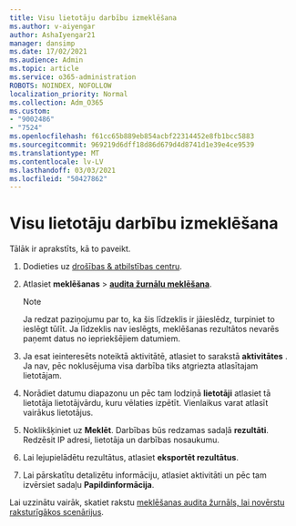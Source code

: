 ```yaml
---
title: Visu lietotāju darbību izmeklēšana
ms.author: v-aiyengar
author: AshaIyengar21
manager: dansimp
ms.date: 17/02/2021
ms.audience: Admin
ms.topic: article
ms.service: o365-administration
ROBOTS: NOINDEX, NOFOLLOW
localization_priority: Normal
ms.collection: Adm_O365
ms.custom:
- "9002486"
- "7524"
ms.openlocfilehash: f61cc65b889eb854acbf22314452e8fb1bcc5883
ms.sourcegitcommit: 969219d6dff18d86d679d4d8741d1e39e4ce9539
ms.translationtype: MT
ms.contentlocale: lv-LV
ms.lasthandoff: 03/03/2021
ms.locfileid: "50427862"
---
```

# <a name="investigate-all-the-users-activities"></a>Visu lietotāju darbību izmeklēšana

Tālāk ir aprakstīts, kā to paveikt.

1. Dodieties uz [drošības & atbilstības centru](https://go.microsoft.com/fwlink/p/?linkid=2077143).
1. Atlasiet **meklēšanas**  >  **[audita žurnālu meklēšana](https://go.microsoft.com/fwlink/?linkid=2103759)**.
    > [!NOTE]
    > Ja redzat paziņojumu par to, ka šis līdzeklis ir jāieslēdz, turpiniet to ieslēgt tūlīt. Ja līdzeklis nav ieslēgts, meklēšanas rezultātos nevarēs paņemt datus no iepriekšējiem datumiem.

1. Ja esat ieinteresēts noteiktā aktivitātē, atlasiet to sarakstā **aktivitātes** . Ja nav, pēc noklusējuma visa darbība tiks atgriezta atlasītajam lietotājam.
1. Norādiet datumu diapazonu un pēc tam lodziņā **lietotāji** atlasiet tā lietotāja lietotājvārdu, kuru vēlaties izpētīt. Vienlaikus varat atlasīt vairākus lietotājus.
1. Noklikšķiniet uz **Meklēt**. Darbības būs redzamas sadaļā **rezultāti**. Redzēsit IP adresi, lietotāja un darbības nosaukumu.
1. Lai lejupielādētu rezultātus, atlasiet **eksportēt rezultātus**.
1. Lai pārskatītu detalizētu informāciju, atlasiet aktivitāti un pēc tam izvērsiet sadaļu **Papildinformācija**.

Lai uzzinātu vairāk, skatiet rakstu [meklēšanas audita žurnāls, lai novērstu raksturīgākos scenārijus](https://go.microsoft.com/fwlink/?linkid=2103944).